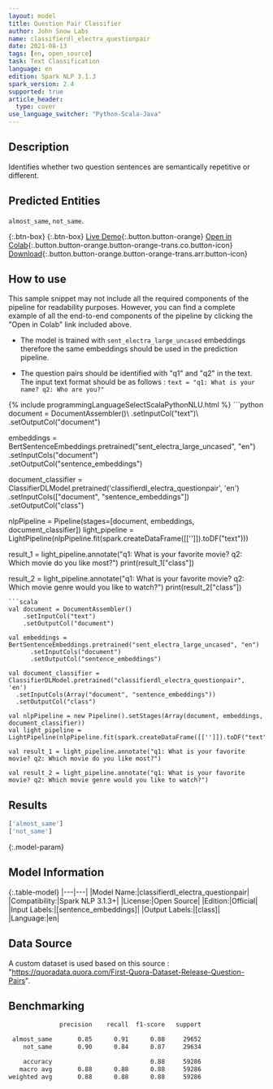 ```yaml
---
layout: model
title: Question Pair Classifier
author: John Snow Labs
name: classifierdl_electra_questionpair
date: 2021-08-13
tags: [en, open_source]
task: Text Classification
language: en
edition: Spark NLP 3.1.3
spark_version: 2.4
supported: true
article_header:
  type: cover
use_language_switcher: "Python-Scala-Java"
---
```


## Description

Identifies whether two question sentences are semantically repetitive or different.

## Predicted Entities

`almost_same`, `not_same`.

{:.btn-box}
{:.btn-box}
[Live Demo](https://demo.johnsnowlabs.com/public/CLASSIFICATION_QUESTIONPAIR/){:.button.button-orange}
[Open in Colab](https://colab.research.google.com/github/JohnSnowLabs/spark-nlp-workshop/blob/master/tutorials/streamlit_notebooks/CLASSIFICATION_QUESTIONPAIRS.ipynb){:.button.button-orange.button-orange-trans.co.button-icon}
[Download](https://s3.amazonaws.com/auxdata.johnsnowlabs.com/public/models/classifierdl_electra_questionpair_en_3.1.3_2.4_1628840750568.zip){:.button.button-orange.button-orange-trans.arr.button-icon}

## How to use

This sample snippet may not include all the required components of the pipeline for readability purposes. However, you can find a complete example of all the end-to-end components of the pipeline by clicking the "Open in Colab" link included above.


- The model is trained with `sent_electra_large_uncased` embeddings therefore the same embeddings should be used in the prediction pipeline.

- The question pairs should be identified with "q1" and "q2" in the text. The input text format should be as follows : `text = "q1: What is your name? q2: Who are you?"`

<div class="tabs-box" markdown="1">
{% include programmingLanguageSelectScalaPythonNLU.html %}
```python
document = DocumentAssembler()\
    .setInputCol("text")\
    .setOutputCol("document")

embeddings = BertSentenceEmbeddings.pretrained("sent_electra_large_uncased", "en") \
      .setInputCols("document") \
      .setOutputCol("sentence_embeddings")

document_classifier = ClassifierDLModel.pretrained('classifierdl_electra_questionpair', 'en') \
  .setInputCols(["document", "sentence_embeddings"]) \
  .setOutputCol("class")

nlpPipeline = Pipeline(stages=[document, embeddings, document_classifier])
light_pipeline = LightPipeline(nlpPipeline.fit(spark.createDataFrame([['']]).toDF("text")))

result_1 = light_pipeline.annotate("q1: What is your favorite movie? q2: Which movie do you like most?")
print(result_1["class"])

result_2 = light_pipeline.annotate("q1: What is your favorite movie? q2: Which movie genre would you like to watch?")
print(result_2["class"])
```
```scala
val document = DocumentAssembler()
    .setInputCol("text")
    .setOutputCol("document")

val embeddings = BertSentenceEmbeddings.pretrained("sent_electra_large_uncased", "en")
      .setInputCols("document")
      .setOutputCol("sentence_embeddings")

val document_classifier = ClassifierDLModel.pretrained("classifierdl_electra_questionpair", 'en')
  .setInputCols(Array("document", "sentence_embeddings"))
  .setOutputCol("class")

val nlpPipeline = new Pipeline().setStages(Array(document, embeddings, document_classifier))
val light_pipeline = LightPipeline(nlpPipeline.fit(spark.createDataFrame([['']]).toDF("text")))

val result_1 = light_pipeline.annotate("q1: What is your favorite movie? q2: Which movie do you like most?")

val result_2 = light_pipeline.annotate("q1: What is your favorite movie? q2: Which movie genre would you like to watch?")
```
</div>

## Results

```bash
['almost_same']
['not_same']
```

{:.model-param}
## Model Information

{:.table-model}
|---|---|
|Model Name:|classifierdl_electra_questionpair|
|Compatibility:|Spark NLP 3.1.3+|
|License:|Open Source|
|Edition:|Official|
|Input Labels:|[sentence_embeddings]|
|Output Labels:|[class]|
|Language:|en|

## Data Source

A custom dataset is used based on this source : "https://quoradata.quora.com/First-Quora-Dataset-Release-Question-Pairs".

## Benchmarking

```bash
              precision    recall  f1-score   support

 almost_same       0.85      0.91      0.88     29652
    not_same       0.90      0.84      0.87     29634

    accuracy                           0.88     59286
   macro avg       0.88      0.88      0.88     59286
weighted avg       0.88      0.88      0.88     59286
```
